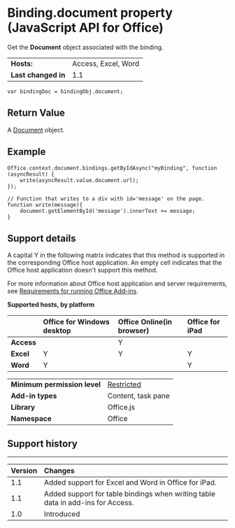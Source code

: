 
# Binding.document property (JavaScript API for Office)
Get the  **Document** object associated with the binding.

|||
|:-----|:-----|
|**Hosts:**|Access, Excel, Word|
|**Last changed in**|1.1|

```
var bindingDoc = bindingObj.document;
```


## Return Value

A [Document](../../reference/shared/document.md) object.


## Example




```
Office.context.document.bindings.getByIdAsync("myBinding", function (asyncResult) {
    write(asyncResult.value.document.url);
});

// Function that writes to a div with id='message' on the page.
function write(message){
    document.getElementById('message').innerText += message; 
}
```




## Support details


A capital Y in the following matrix indicates that this method is supported in the corresponding Office host application. An empty cell indicates that the Office host application doesn't support this method.

For more information about Office host application and server requirements, see [Requirements for running Office Add-ins](http://msdn.microsoft.com/library/67340567-bb9a-498c-96d3-3f52f28c16bc%28Office.15%29.aspx).


**Supported hosts, by platform**


||**Office for Windows desktop**|**Office Online(in browser)**|**Office for iPad**|
|:-----|:-----|:-----|:-----|
|**Access**||Y||
|**Excel**|Y|Y|Y|
|**Word**|Y||Y|

|||
|:-----|:-----|
|**Minimum permission level**|[Restricted](http://msdn.microsoft.com/library/da2efadc-4ebf-45fe-be39-397ac1eb1dbd%28Office.15%29.aspx)|
|**Add-in types**|Content, task pane|
|**Library**|Office.js|
|**Namespace**|Office|

## Support history





****


|**Version**|**Changes**|
|:-----|:-----|
|1.1|Added support for Excel and Word in Office for iPad.|
|1.1|Added support for table bindings when writing table data in add-ins for Access.|
|1.0|Introduced|
